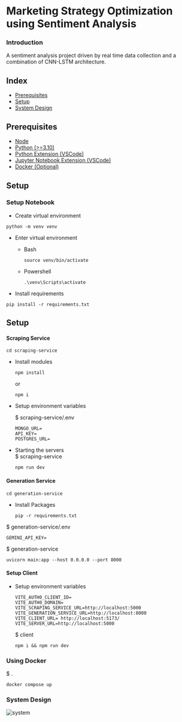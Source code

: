 # Marketing Strategy Optimization using Sentiment Analysis

### Introduction

A sentiment analysis project driven by real time data collection and a combination of CNN-LSTM architecture.

## Index

- [Prerequisites](#prerequisites)
- [Setup](#setup)
- [System Design](#system-design)

## Prerequisites

- [Node](https://nodejs.org/en/download/current)
- [Python (>=3.10)](https://www.python.org/downloads/)
- [Python Extension (VSCode)](https://marketplace.visualstudio.com/items?itemName=ms-python.python)
- [Jupyter Notebook Extension (VSCode)](https://marketplace.visualstudio.com/items?itemName=ms-toolsai.jupyter)
- [Docker (Optional)](https://www.docker.com/)

## Setup

### Setup Notebook

- Create virtual environment

```
python -m venv venv
```

- Enter virtual environment

  - Bash
    ```
    source venv/bin/activate
    ```
  - Powershell

    ```
    .\venv\Scripts\activate
    ```

- Install requirements

```
pip install -r requirements.txt
```

## Setup

#### Scraping Service

```
cd scraping-service
```

- Install modules

  ```
  npm install
  ```

  or

  ```
  npm i
  ```

- Setup environment variables

  $ scraping-service/.env

  ```
  MONGO_URL=
  API_KEY=
  POSTGRES_URL=
  ```


* Starting the servers  
  $ scraping-service
  ```
  npm run dev
  ```

#### Generation Service 
```
cd generation-service
```
- Install Packages  

  ```
  pip -r requirements.txt
  ```

$ generation-service/.env

```
GEMINI_API_KEY=
```
$ generation-service
```
uvicorn main:app --host 0.0.0.0 --port 8000
```
#### Setup Client
- Setup environment variables
  ```
  VITE_AUTH0_CLIENT_ID=
  VITE_AUTH0_DOMAIN=
  VITE_SCRAPING_SERVICE_URL=http://localhost:5000
  VITE_GENERATION_SERVICE_URL=http://localhost:8000
  VITE_CLIENT_URL= http://localhost:5173/
  VITE_SERVER_URL=http://localhost:5000
  ```
  $ client
  ```
  npm i && npm run dev
  ```
### Using Docker
$ .
```
docker compose up
```
### System Design
![system](https://github.com/rahulsm20/marketing-sentiment-analysis/assets/77540672/06703c25-fc15-4b79-aa33-c4e5964ca174)